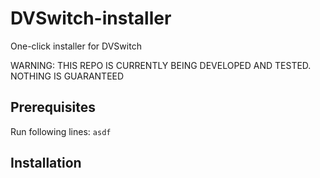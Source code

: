 # DVSwitch-installer
One-click installer for DVSwitch

WARNING: THIS REPO IS CURRENTLY BEING DEVELOPED AND TESTED. NOTHING IS GUARANTEED

## Prerequisites
Run following lines:
`asdf`

## Installation


